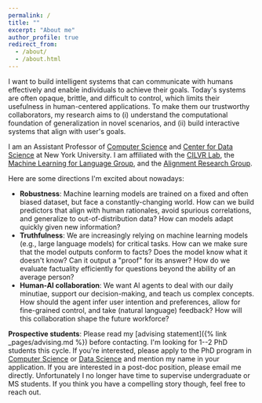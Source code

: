 ```yaml
---
permalink: /
title: ""
excerpt: "About me"
author_profile: true
redirect_from: 
  - /about/
  - /about.html
---
```


I want to build intelligent systems that can communicate with humans effectively and enable individuals to achieve their goals. Today's systems are often opaque, brittle, and difficult to control, which limits their usefulness in human-centered applications.
To make them our trustworthy collaborators, my research aims to (i) understand the computational foundation of generalization in novel scenarios, and (ii) build interactive systems that align with user's goals.

I am an Assistant Professor of [Computer Science](https://cs.nyu.edu) and [Center for Data Science](https://cds.nyu.edu) at New York University.
I am affiliated with the [CILVR Lab](https://wp.nyu.edu/cilvr/),
the [Machine Learning for Language Group](https://wp.nyu.edu/ml2),
and the [Alignment Research Group](https://wp.nyu.edu/arg/).

Here are some directions I'm excited about nowadays:

- **Robustness**: Machine learning models are trained on a fixed and often biased dataset, but face a constantly-changing world. How can we build predictors that align with human rationales, avoid spurious correlations, and generalize to out-of-distribution data? How can models adapt quickly given new information?
- **Truthfulness**: We are increasingly relying on machine learning models (e.g., large language models) for critical tasks. How can we make sure that the model outputs conform to facts? Does the model know what it doesn't know? Can it output a "proof" for its answer? How do we evaluate factuality efficiently for questions beyond the ability of an average person?
- **Human-AI collaboration**: We want AI agents to deal with our daily minutiae, support our decision-making, and teach us complex concepts. How should the agent infer user intention and preferences, allow for fine-grained control, and take (natural language) feedback? How will this collaboration shape the future workforce?

**Prospective students**:
Please read my [advising statement]({% link _pages/advising.md %}) before contacting.
I'm looking for 1--2 PhD students this cycle.
If you're interested, please apply to the PhD program in [Computer Science](https://cs.nyu.edu/home/phd/admission.html) or [Data Science](https://cds.nyu.edu/academics/phd-in-data-science)
and mention my name in your application.
If you are interested in a post-doc position, please email me directly.
Unfortunately I no longer have time to supervise undergraduate or MS students. If you think you have a compelling story though, feel free to reach out.
